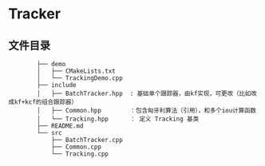 # Tracker

## 文件目录

            ├── demo
            │   ├── CMakeLists.txt
            │   └── TrackingDemo.cpp
            ├── include
            │   ├── BatchTracker.hpp  : 基础单个跟踪器，由kf实现，可更改（比如改成kf+kcf的组合跟踪器）
            │   ├── Common.hpp        ：包含匈牙利算法（引用），和多个iou计算函数
            │   └── Tracking.hpp      ： 定义 Tracking 基类
            ├── README.md
            └── src
                ├── BatchTracker.cpp
                ├── Common.cpp
                └── Tracking.cpp